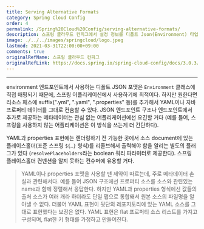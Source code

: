 ```yaml
---
title: Serving Alternative Formats
category: Spring Cloud Config
order: 4
permalink: /Spring%20Cloud%20Config/serving-alternative-formats/
description: 스프링 클라우드 컨피그에서 설정 정보를 디폴트 Json(Environment) 타입 외 yaml, properties 포맷으로 서빙하기
image: ./../../images/springcloud/logo.jpeg
lastmod: 2021-03-31T22:00:00+09:00
comments: true
originalRefName: 스프링 클라우드 컨피그
originalRefLink: https://docs.spring.io/spring-cloud-config/docs/3.0.3/reference/html/#_serving_alternative_formats
---
```


---

environment 엔드포인트에서 사용하는 디폴트 JSON 포맷은 `Environment` 클래스에 직접 매핑되기 때문에, 스프링 어플리케이션에서 사용하기에 최적이다. 하지만 원한다면 리소스 패스에 suffix(".yml", ".yaml", ".properties" 등)를 추가해서 YAML이나 자바 프로퍼티 데이터를 그대로 컨슘할 수 있다. JSON 엔드포인트 구조나 엔드포인트에서 추가로 제공하는 메타데이터는 관심 없는 어플리케이션에선 요긴할 거다 (예를 들어, 스프링을 사용하지 않는 어플리케이션은 이 방식을 쓰는게 더 간단하다).

YAML과 properties 표현에는 렌더링하기 전 가능한 곳에서 소스 document에 있는 플레이스홀더(표준 스프링 `${…}` 형식)를 리졸브해서 출력해야 함을 알리는 별도의 플래그가 있다 (`resolvePlaceholders`라는 boolean 쿼리 파라미터로 제공한다). 스프링 플레이스홀더 컨벤션을 알지 못하는 컨슈머에 유용할 거다.

> YAML이나 properties 포맷을 사용할 땐 제약이 따르는데, 주로 메타데이터 손실과 관련해서다. 예를 들어 JSON 구조에선 프로퍼티 소스를 소스와 관련있는 name과 함께 정렬해서 응답한다. 하지만 YAML과 properties 형식에선 값들의 출처 소스가 여러 개라 하더라도 단일 맵으로 통합돼서 원본 소스의 파일명을 알아낼 수 없다. 더불어 YAML 표현이 뒷단의 레포지토리에 있는 YAML 소스를 그대로 표현했다는 보장은 없다. YAML 표현은 flat 프로퍼티 소스 리스트를 가지고 구성되며, flat한 키 형태를 가정하고 만들어진다.

